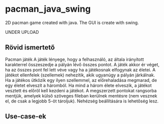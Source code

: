 # pacman_java_swing
2D pacman game created with java. The GUI is create with swing.


UNDER UPLOAD

## Rövid ismertető

Pacman játék A játék lényege, hogy a felhasználó, az általa irányított karakterrel összeszedje a pályán lévő összes pontot. A játék akkor ér véget, ha az összes pont fel lett véve vagy ha a játékosnak elfogynak az életei. A játékot ellenfelek (szellemek) nehezítik, akik ugyanúgy a pályán járkálnak. Ha a játékos ütközik egy ilyen szellemmel, az előrehaladása megmarad, de egy életet elveszít a háromból. Ha mind a három élete elveszik, a játékot vesztett és előröl kell kezdeni a játékot. A megszerzett pontokat rangsorba mentjük, amelyek külső szöveges fileban kerülnek mentésre (nem vesznek el, de csak a legjobb 5-öt tároljuk). Nehézség beállítására is lehetőség lesz.

## Use-case-ek


